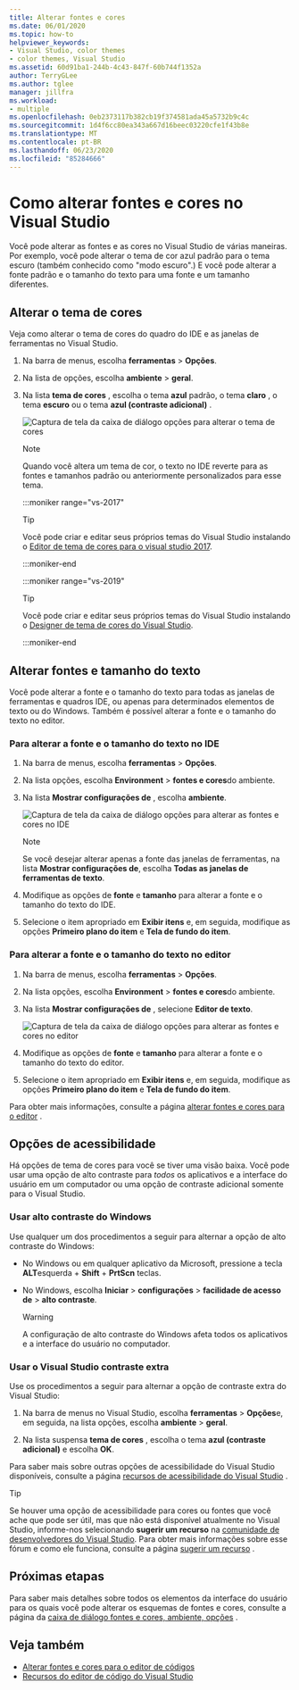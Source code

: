 ```yaml
---
title: Alterar fontes e cores
ms.date: 06/01/2020
ms.topic: how-to
helpviewer_keywords:
- Visual Studio, color themes
- color themes, Visual Studio
ms.assetid: 60d91ba1-244b-4c43-847f-60b744f1352a
author: TerryGLee
ms.author: tglee
manager: jillfra
ms.workload:
- multiple
ms.openlocfilehash: 0eb2373117b382cb19f374581ada45a5732b9c4c
ms.sourcegitcommit: 1d4f6cc80ea343a667d16beec03220cfe1f43b8e
ms.translationtype: MT
ms.contentlocale: pt-BR
ms.lasthandoff: 06/23/2020
ms.locfileid: "85284666"
---
```

# <a name="how-to-change-fonts-and-colors-in-visual-studio"></a>Como alterar fontes e cores no Visual Studio

Você pode alterar as fontes e as cores no Visual Studio de várias maneiras. Por exemplo, você pode alterar o tema de cor azul padrão para o tema escuro (também conhecido como "modo escuro".) E você pode alterar a fonte padrão e o tamanho do texto para uma fonte e um tamanho diferentes.

## <a name="change-the-color-theme"></a>Alterar o tema de cores

Veja como alterar o tema de cores do quadro do IDE e as janelas de ferramentas no Visual Studio.

1. Na barra de menus, escolha **ferramentas**  >  **Opções**.

1. Na lista de opções, escolha **ambiente**  >  **geral**.

1. Na lista **tema de cores** , escolha o tema **azul** padrão, o tema **claro** , o tema **escuro** ou o tema **azul (contraste adicional)** .

   ![Captura de tela da caixa de diálogo opções para alterar o tema de cores](media/fonts-colors-theme.png "Captura de tela da caixa de diálogo opções que você pode usar para alterar o tema de cores")

    > [!NOTE]
    > Quando você altera um tema de cor, o texto no IDE reverte para as fontes e tamanhos padrão ou anteriormente personalizados para esse tema.

    :::moniker range="vs-2017"

    > [!TIP]
    > Você pode criar e editar seus próprios temas do Visual Studio instalando o [Editor de tema de cores para o visual studio 2017](https://marketplace.visualstudio.com/items?itemName=VisualStudioPlatformTeam.VisualStudio2017ColorThemeEditor).

    :::moniker-end

    :::moniker range="vs-2019"

    > [!TIP]
    > Você pode criar e editar seus próprios temas do Visual Studio instalando o [Designer de tema de cores do Visual Studio](https://marketplace.visualstudio.com/items?itemName=ms-madsk.ColorThemeDesigner).

    :::moniker-end

## <a name="change-fonts-and-text-size"></a>Alterar fontes e tamanho do texto

Você pode alterar a fonte e o tamanho do texto para todas as janelas de ferramentas e quadros IDE, ou apenas para determinados elementos de texto ou do Windows. Também é possível alterar a fonte e o tamanho do texto no editor.

### <a name="to-change-the-font-and-text-size-in-the-ide"></a>Para alterar a fonte e o tamanho do texto no IDE

1. Na barra de menus, escolha **ferramentas**  >  **Opções**.

1. Na lista opções, escolha **Environment**  >  **fontes e cores**do ambiente.

1. Na lista **Mostrar configurações de** , escolha **ambiente**.

   ![Captura de tela da caixa de diálogo opções para alterar as fontes e cores no IDE](media/fonts-colors-environment.png "Captura de tela da caixa de diálogo opções para alterar as fontes e cores no IDE")

    > [!NOTE]
    > Se você desejar alterar apenas a fonte das janelas de ferramentas, na lista **Mostrar configurações de**, escolha **Todas as janelas de ferramentas de texto**.

1. Modifique as opções de **fonte** e **tamanho** para alterar a fonte e o tamanho do texto do IDE.

1. Selecione o item apropriado em **Exibir itens** e, em seguida, modifique as opções **Primeiro plano do item** e **Tela de fundo do item**.

### <a name="to-change-the-font-and-text-size-in-the-editor"></a>Para alterar a fonte e o tamanho do texto no editor

1. Na barra de menus, escolha **ferramentas**  >  **Opções**.

1. Na lista opções, escolha **Environment**  >  **fontes e cores**do ambiente.

1. Na lista **Mostrar configurações de** , selecione **Editor de texto**.

   ![Captura de tela da caixa de diálogo opções para alterar as fontes e cores no editor](media/fonts-colors-text-editor.png "Captura de tela da caixa de diálogo opções para alterar as fontes e cores no editor")

1. Modifique as opções de **fonte** e **tamanho** para alterar a fonte e o tamanho do texto do editor.

1. Selecione o item apropriado em **Exibir itens** e, em seguida, modifique as opções **Primeiro plano do item** e **Tela de fundo do item**.

Para obter mais informações, consulte a página [alterar fontes e cores para o editor](../ide/reference/how-to-change-fonts-and-colors-in-the-editor.md) .

## <a name="accessibility-options"></a>Opções de acessibilidade

Há opções de tema de cores para você se tiver uma visão baixa. Você pode usar uma opção de alto contraste para *todos* os aplicativos e a interface do usuário em um computador ou uma opção de contraste adicional somente para o Visual Studio.

### <a name="use-windows-high-contrast"></a>Usar alto contraste do Windows

Use qualquer um dos procedimentos a seguir para alternar a opção de alto contraste do Windows:

- No Windows ou em qualquer aplicativo da Microsoft, pressione a tecla **ALT**esquerda + **Shift** + **PrtScn** teclas.

- No Windows, escolha **Iniciar**  >  **configurações**  >  **facilidade de acesso de**  >  **alto contraste**.

    > [!WARNING]
    > A configuração de alto contraste do Windows afeta todos os aplicativos e a interface do usuário no computador.

### <a name="use-visual-studio-extra-contrast"></a>Usar o Visual Studio contraste extra

Use os procedimentos a seguir para alternar a opção de contraste extra do Visual Studio:

1. Na barra de menus no Visual Studio, escolha **ferramentas**  >  **Opções**e, em seguida, na lista opções, escolha **ambiente**  >  **geral**.

1. Na lista suspensa **tema de cores** , escolha o tema **azul (contraste adicional)** e escolha **OK**.

Para saber mais sobre outras opções de acessibilidade do Visual Studio disponíveis, consulte a página [recursos de acessibilidade do Visual Studio](../ide/reference/accessibility-features-of-visual-studio.md) .

> [!TIP]
> Se houver uma opção de acessibilidade para cores ou fontes que você ache que pode ser útil, mas que não está disponível atualmente no Visual Studio, informe-nos selecionando **sugerir um recurso** na [comunidade de desenvolvedores do Visual Studio](https://developercommunity.visualstudio.com/). Para obter mais informações sobre esse fórum e como ele funciona, consulte a página [sugerir um recurso](../ide/suggest-a-feature.md) .

## <a name="next-steps"></a>Próximas etapas

Para saber mais detalhes sobre todos os elementos da interface do usuário para os quais você pode alterar os esquemas de fontes e cores, consulte a página da [caixa de diálogo fontes e cores, ambiente, opções](../ide/reference/fonts-and-colors-environment-options-dialog-box.md) .

## <a name="see-also"></a>Veja também

- [Alterar fontes e cores para o editor de códigos](../ide/reference/how-to-change-fonts-and-colors-in-the-editor.md)
- [Recursos do editor de código do Visual Studio](../ide/writing-code-in-the-code-and-text-editor.md)